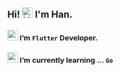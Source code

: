## Hi! <img src='https://qpluspicture.oss-cn-beijing.aliyuncs.com/6LjjQA/Hi.gif' alt='Hi' width="24"/>  I'm Han.

### <img src="https://avatars.githubusercontent.com/u/14101776?s=200&v=4" width="24"/> I’m `Flutter` Developer.

### <img src="https://go.dev/images/go-logo-white.svg" width="24"/> I’m currently learning ... `Go`




